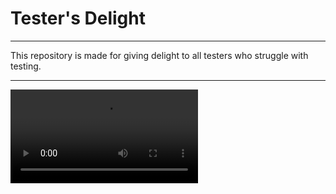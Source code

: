 #  Tester's Delight 
---

This repository is made for giving delight to all testers who struggle with testing.

---



![devWatchQA](/videos/devWatchQA.mp4)







